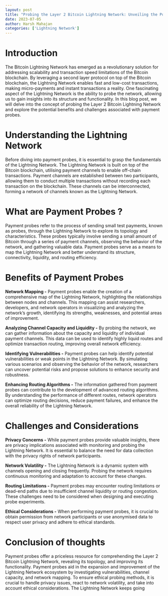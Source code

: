 ```yaml
---
layout: post
title: "Probing the Layer 2 Bitcoin Lightning Network: Unveiling the Power of Payment Probes"
date: 2023-07-05
author: Harsh Mahajan
categories: ['Lightning Network']
---
```


# **Introduction**

The Bitcoin Lightning Network has emerged as a revolutionary solution for
addressing scalability and transaction speed limitations of the Bitcoin
blockchain. By leveraging a second layer protocol on top of the Bitcoin
blockchain, the Lightning Network enables fast and low-cost transactions,
making micro-payments and instant transactions a reality. One fascinating
aspect of the Lightning Network is the ability to probe the network, allowing
us to gain insights into its structure and functionality. In this blog post,
we will delve into the concept of probing the Layer 2 Bitcoin Lightning
Network and explore the potential benefits and challenges associated with
payment probes.

# **Understanding the Lightning Network**

Before diving into payment probes, it is essential to grasp the fundamentals
of the Lightning Network. The Lightning Network is built on top of the Bitcoin
blockchain, utilising payment channels to enable off-chain transactions.
Payment channels are established between two participants, allowing them to
conduct multiple transactions without recording each transaction on the
blockchain. These channels can be interconnected, forming a network of
channels known as the Lightning Network.

# **What are Payment Probes ?**

Payment probes refer to the process of sending small test payments, known as
probes, through the Lightning Network to explore its topology and
characteristics. These probes typically involve sending a small amount of
Bitcoin through a series of payment channels, observing the behavior of the
network, and gathering valuable data. Payment probes serve as a means to map
the Lightning Network and better understand its structure, connectivity,
liquidity, and routing efficiency.

# **Benefits of Payment Probes**

**Network Mapping -** Payment probes enable the creation of a comprehensive
map of the Lightning Network, highlighting the relationships between nodes and
channels. This mapping can assist researchers, developers, and network
operators in visualizing and analyzing the network’s growth, identifying its
strengths, weaknesses, and potential areas of improvement.

**Analyzing Channel Capacity and Liquidity -** By probing the network, we can
gather information about the capacity and liquidity of individual payment
channels. This data can be used to identify highly liquid routes and optimize
transaction routing, improving overall network efficiency.

**Identifying Vulnerabilities -** Payment probes can help identify potential
vulnerabilities or weak points in the Lightning Network. By simulating various
scenarios and observing the behavior of the network, researchers can uncover
potential risks and propose solutions to enhance security and robustness.

**Enhancing Routing Algorithms -** The information gathered from payment
probes can contribute to the development of advanced routing algorithms. By
understanding the performance of different routes, network operators can
optimize routing decisions, reduce payment failures, and enhance the overall
reliability of the Lightning Network.

# **Challenges and Considerations**

**Privacy Concerns -** While payment probes provide valuable insights, there
are privacy implications associated with monitoring and probing the Lightning
Network. It is essential to balance the need for data collection with the
privacy rights of network participants.

**Network Volatility -** The Lightning Network is a dynamic system with
channels opening and closing frequently. Probing the network requires
continuous monitoring and adaptation to account for these changes.

**Routing Limitations -** Payment probes may encounter routing limitations or
dead-end paths due to insufficient channel liquidity or routing congestion.
These challenges need to be considered when designing and executing probe
experiments.

**Ethical Considerations -** When performing payment probes, it is crucial to
obtain permission from network participants or use anonymised data to respect
user privacy and adhere to ethical standards.

# **Conclusion of thoughts**

Payment probes offer a priceless resource for comprehending the Layer 2
Bitcoin Lightning Network, revealing its topology, and improving its
functionality. Payment probes aid in the expansion and improvement of the
Lightning Network ecosystem by investigating vulnerabilities, channel
capacity, and network mapping. To ensure ethical probing methods, it is
crucial to handle privacy issues, react to network volatility, and take into
account ethical considerations. The Lightning Network keeps going
